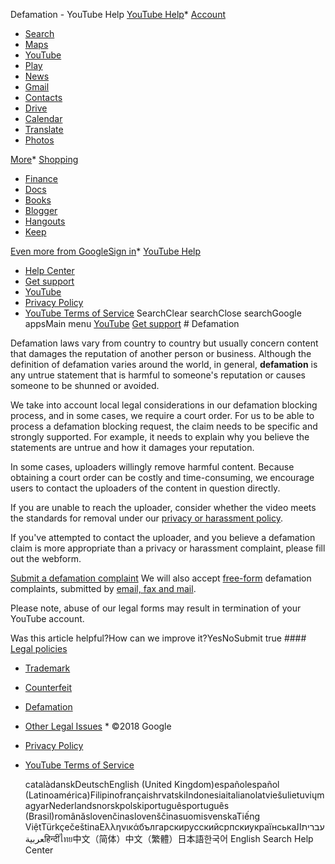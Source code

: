 Defamation - YouTube Help       [YouTube Help](/youtube)* [Account](https://myaccount.google.com/?utm_source=OGB&utm_medium=app)
* [Search](https://www.google.com/webhp)
* [Maps](https://maps.google.com/maps?hl=en)
* [YouTube](https://www.youtube.com/?gl=US)
* [Play](https://play.google.com/?hl=en)
* [News](https://news.google.com/nwshp?hl=en)
* [Gmail](https://mail.google.com/mail/)
* [Contacts](https://contacts.google.com/?hl=en)
* [Drive](https://drive.google.com/)
* [Calendar](https://www.google.com/calendar)
* [Translate](https://translate.google.com/?hl=en)
* [Photos](https://photos.google.com/?pageId=none)

[More](https://www.google.com/intl/en/options/)* [Shopping](http://www.google.com/shopping?hl=en)
* [Finance](https://www.google.com/finance)
* [Docs](https://docs.google.com/document/?usp=docs_alc)
* [Books](https://books.google.com/bkshp?hl=en)
* [Blogger](https://www.blogger.com/)
* [Hangouts](https://hangouts.google.com/)
* [Keep](https://keep.google.com/)

[Even more from Google](https://www.google.com/intl/en/options/)[Sign in](https://accounts.google.com/ServiceLogin?hl=en&passive=true&continue=http://support.google.com/youtube/answer/6154230%3Fhl%3Den%26ref_topic%3D6154211)* [YouTube Help](/youtube)
* [Help Center](https://support.google.com/youtube/)
* [Get support](/youtube/contactflow?hl=en)
* [YouTube](//www.youtube.com/)
* [Privacy Policy](//www.google.com/intl/en/privacy.html)
* [YouTube Terms of Service](http://youtube.com/t/terms)
SearchClear searchClose searchGoogle appsMain menu [YouTube](//www.youtube.com/)  [Get support](/youtube/contactflow?hl=en)         # Defamation

Defamation laws vary from country to country but usually concern content that damages the reputation of another person or business. Although the definition of defamation varies around the world, in general, **defamation** is any untrue statement that is harmful to someone's reputation or causes someone to be shunned or avoided.


We take into account local legal considerations in our defamation blocking process, and in some cases, we require a court order. For us to be able to process a defamation blocking request, the claim needs to be specific and strongly supported. For example, it needs to explain why you believe the statements are untrue and how it damages your reputation.


In some cases, uploaders willingly remove harmful content. Because obtaining a court order can be costly and time-consuming, we encourage users to contact the uploaders of the content in question directly.


If you are unable to reach the uploader, consider whether the video meets the standards for removal under our [privacy or harassment policy](https://www.youtube.com/reportabuse). 


If you've attempted to contact the uploader, and you believe a defamation claim is more appropriate than a privacy or harassment complaint, please fill out the webform.


[Submit a defamation complaint](https://www.youtube.com/reportingtool/defamation?rd=1)
We will also accept [free-form](https://support.google.com/youtube/answer/6154216) defamation complaints, submitted by [email, fax and mail](https://support.google.com/youtube/answer/6154232).


Please note, abuse of our legal forms may result in termination of your YouTube account.


   Was this article helpful?How can we improve it?YesNoSubmit       true    #### [Legal policies](/youtube/topic/6154211?hl=en&ref_topic=2676378)

* [Trademark](/youtube/answer/6154218?hl=en&ref_topic=6154211)
* [Counterfeit](/youtube/answer/6154227?hl=en&ref_topic=6154211)
* [Defamation](#)
* [Other Legal Issues](/youtube/answer/6156383?hl=en&ref_topic=6154211)
        * ©2018 Google
* [Privacy Policy](//www.google.com/intl/en/privacy.html)
* [YouTube Terms of Service](http://youtube.com/t/terms)

   catalàdanskDeutschEnglish (United Kingdom)españolespañol (Latinoamérica)FilipinofrançaishrvatskiIndonesiaitalianolatviešulietuviųmagyarNederlandsnorskpolskiportuguêsportuguês (Brasil)românăslovenčinaslovenščinasuomisvenskaTiếng ViệtTürkçečeštinaΕλληνικάбългарскирусскийсрпскиукраїнськаעבריתالعربيةहिन्दीไทย中文（简体）中文（繁體）日本語한국어 English‎                          Search Help Center                                    